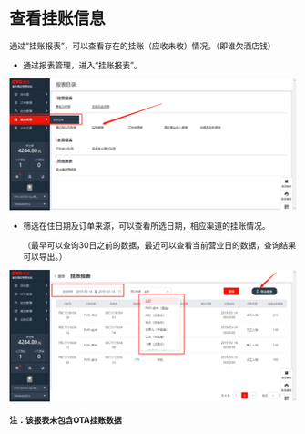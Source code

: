 # 查看挂账信息

通过“挂账报表”，可以查看存在的挂账（应收未收）情况。（即谁欠酒店钱）

* 通过报表管理，进入“挂账报表”。

![](../../../.gitbook/assets/image%20%2860%29.png)

* 筛选在住日期及订单来源，可以查看所选日期，相应渠道的挂账情况。

  （最早可以查询30日之前的数据，最近可以查看当前营业日的数据，查询结果可以导出。）

![](../../../.gitbook/assets/image%20%28664%29.png)

#### 注：该报表未包含OTA挂账数据

